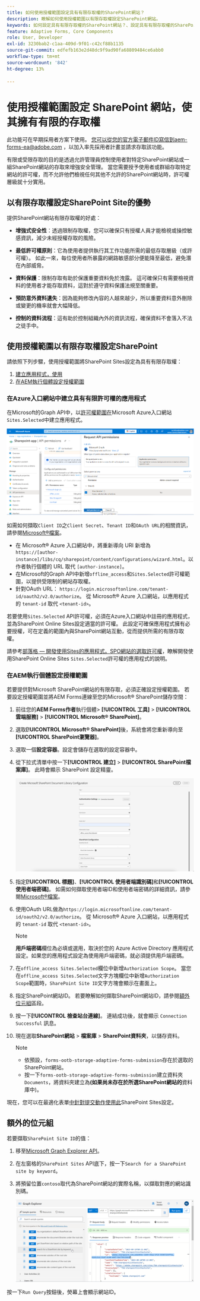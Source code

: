 ```yaml
---
title: 如何使用授權範圍設定具有有限存取權的SharePoint網站？
description: 瞭解如何使用授權範圍以有限存取權設定SharePoint網站。
keywords: 如何設定具有有限存取權的SharePoint網站？、設定具有有限存取權的SharePoint、使用授權範圍來限制SharePoint網站的存取權。
feature: Adaptive Forms, Core Components
role: User, Developer
exl-id: 3230bab2-c1aa-409d-9f01-c42cf88b1135
source-git-commit: edfefb163e2d48dc9f9ad90fa68809484ce6abb0
workflow-type: tm+mt
source-wordcount: '842'
ht-degree: 13%

---
```


# 使用授權範圍設定 SharePoint 網站，使其擁有有限的存取權

<span class="preview">此功能可在早期採用者方案下使用。 您可以從您的官方電子郵件ID寫信到aem-forms-ea@adobe.com ，以加入率先採用者計畫並請求存取該功能。</span>

有限或受限存取的目的是透過允許管理員控制使用者對特定SharePoint網站或一組SharePoint網站的存取來增強安全管理。 當您需要授予使用者或群組存取特定網站的許可權，而不允許他們檢視任何其他不允許的SharePoint網站時，許可權層級就十分實用。

## 以有限存取權設定SharePoint Site的優勢

提供SharePoint網站有限存取權的好處：

* **增強式安全性**：透過限制存取權，您可以確保只有授權人員才能檢視或操控敏感資訊，減少未經授權存取的風險。

* **最低許可權原則**：它為使用者提供執行其工作功能所需的最低存取層級（或許可權）。 如此一來，每位使用者所暴露的網路敏感部分便能降至最低，避免潛在內部威脅。

* **資料保護**：限制存取有助於保護重要資料免於洩露。 這可確保只有需要檢視資料的使用者才能存取資料，這對於遵守資料保護法規至關重要。

* **預防意外資料遺失**：因為能夠修改內容的人越來越少，所以重要資料意外刪除或變更的機率就會大幅降低。

* **控制的資料流程**：這有助於控制組織內外的資訊流程，確保資料不會落入不法之徒手中。

## 使用授權範圍以有限存取權設定SharePoint

請依照下列步驟，使用授權範圍將SharePoint Sites設定為具有有限存取權：

1. [建立應用程式，使用 &#x200B;](#create-an-application-with-the-limited-permission-in-the-azure-portal)
1. [在AEM執行個體設定授權範圍](#set-the-authorization-scope-at-aem-instance)

### 在Azure入口網站中建立具有有限許可權的應用程式

在Microsoft的Graph API中，以[許可權範圍在](https://portal.azure.com/#home)Microsoft Azure入口網站`Sites.Selected`中建立應用程式。

![SharePoint選取的網站](/help/forms/assets/sharepoint-selected-site.png)

如需如何擷取`Client ID`之`Client Secret`、`Tenant ID`和`OAuth URL`的相關資訊，請參閱[Microsoft®檔案](https://learn.microsoft.com/en-us/graph/auth-register-app-v2)。
* 在 Microsoft® Azure 入口網站中，將重新導向 URI 新增為 `https://[author-instance]/libs/cq/sharepoint/content/configurations/wizard.html`。以作者執行個體的 URL 取代 `[author-instance]`。
* 在Microsoft的Graph API中新增`offline_access`和`Sites.Selected`許可權範圍，以提供受限制的網站存取權。
* 針對OAuth URL： `https://login.microsoftonline.com/tenant-id/oauth2/v2.0/authorize`。 從 Microsoft® Azure 入口網站，以應用程式的 `tenant-id` 取代 `<tenant-id>`。

若要使用`Sites.Selected` API許可權，必須在Azure入口網站中註冊的應用程式，並為SharePoint Online Sites設定適當的許可權。 此設定可確保應用程式擁有必要授權，可在定義的範圍內與SharePoint網站互動，從而提供所需的有限存取權。

請參考[部落格 — 開發使用Sites的應用程式。SPO網站的選取許可權](https://techcommunity.microsoft.com/t5/microsoft-sharepoint-blog/develop-applications-that-use-sites-selected-permissions-for-spo/ba-p/3790476)，瞭解開發使用SharePoint Online Sites `Sites.Selected`許可權的應用程式的說明。

### 在AEM執行個體設定授權範圍

若要提供對Microsoft SharePoint網站的有限存取，必須正確設定授權範圍。 若要設定授權範圍並將AEM Forms連線至您的Microsoft® SharePoint儲存空間：

1. 前往您的&#x200B;**AEM Forms作者**&#x200B;執行個體> **[!UICONTROL 工具]** > **[!UICONTROL 雲端服務]** > **[!UICONTROL Microsoft® SharePoint]**。
1. 選取&#x200B;**[!UICONTROL Microsoft® SharePoint]**&#x200B;後，系統會將您重新導向至&#x200B;**[!UICONTROL SharePoint瀏覽器]**。
1. 選取一個&#x200B;**設定容器**。設定會儲存在選取的設定容器中。
1. 從下拉式清單中按一下&#x200B;**[!UICONTROL 建立]** > **[!UICONTROL SharePoint檔案庫]**。 此時會顯示 SharePoint 設定精靈。

   ![SharePoint網站有限網站存取權](/help/forms/assets/sharepoint-doc-library-limited-scopes.png)

1. 指定&#x200B;**[!UICONTROL 標題]**、**[!UICONTROL 使用者端識別碼]**&#x200B;和&#x200B;**[!UICONTROL 使用者端密碼]**。 如需如何擷取使用者端ID和使用者端密碼的詳細資訊，請參閱[Microsoft®檔案](https://learn.microsoft.com/en-us/graph/auth-register-app-v2)。

1. 使用OAuth URL做為`https://login.microsoftonline.com/tenant-id/oauth2/v2.0/authorize`。 從 Microsoft® Azure 入口網站，以應用程式的 `tenant-id` 取代 `<tenant-id>`。

   >[!NOTE]
   >
   > **用戶端密碼**&#x200B;欄位為必填或選用，取決於您的 Azure Active Directory 應用程式設定。如果您的應用程式設定為使用用戶端密碼，就必須提供用戶端密碼。

1. 在`offline_access Sites.Selected`欄位中新增`Authorization Scope`。 當您在`offline_access Sites.Selected`文字方塊欄位中新增`Authorization Scope`範圍時，`SharePoint Site ID`文字方塊會顯示在畫面上。

1. 指定SharePoint網站ID。 若要瞭解如何擷取SharePoint網站ID，請參閱[額外位元組](#extra-bytes)區段。

1. 按一下&#x200B;**[!UICONTROL 檢查站台連線]**。 連結成功後，就會顯示 `Connection Successful` 訊息。

1. 現在選取&#x200B;**SharePoint網站** > **檔案庫** > **SharePoint資料夾**，以儲存資料。

   >[!NOTE]
   >
   >* 依預設，`forms-ootb-storage-adaptive-forms-submission`存在於選取的SharePoint網站。
   >* 按一下`forms-ootb-storage-adaptive-forms-submission`建立資料夾`Documents`，將資料夾建立為&#x200B;**(如果尚未存在於所選SharePoint網站的**&#x200B;資料庫中)。

現在，您可以在最適化表單[中針對提交動作使用此](/help/forms/configure-submit-action-sharepoint.md#use-sharepoint-document-library-configuration-in-an-adaptive-form-use-sharepoint-configuartion-in-af)SharePoint Sites設定。

## 額外的位元組

若要擷取`SharePoint Site ID`的值：
1. 移至[Microsoft Graph Explorer API](https://developer.microsoft.com/en-us/graph/graph-explorer)。
1. 在左窗格的`SharePoint Sites` API底下，按一下`Search for a SharePoint site by keyword`。
1. 將預留位置`contoso`取代為SharePoint網站的實際名稱，以擷取對應的網站識別碼。

   ![SharePoint檔案庫ID](/help/forms/assets/sharepoint-site-id.png)

按一下`Run Query`按鈕後，熒幕上會顯示網站ID。
